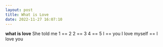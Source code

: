 ```yaml
---
layout: post
title: What is Love
date: 2022-11-27 16:07:10
---
```


__what is love__
She told me 
1 == 2 
2 == 3 
4 == 5 
I == you 
I love myself == I love you 
